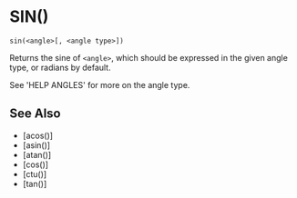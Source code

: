 # SIN()
`sin(<angle>[, <angle type>])`

  Returns the sine of `<angle>`, which should be expressed in the given angle type, or radians by default.

  See 'HELP ANGLES' for more on the angle type.


## See Also
- [acos()]
- [asin()]
- [atan()]
- [cos()]
- [ctu()]
- [tan()]

